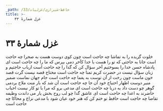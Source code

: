 ```yaml
---
_path: /حافظ-شیرازی/غزلیات/33
title: >-
    غزل شمارهٔ ۳۳
---
```

# غزل شمارهٔ ۳۳

خلوت گزیده را به تماشا چه حاجت است
چون کوی دوست هست به صحرا چه حاجت است
جانا به حاجتی که تو را هست با خدا
کآخر دمی بپرس که ما را چه حاجت است
ای پادشاه حسن خدا را بسوختیم
آخر سؤال کن که گدا را چه حاجت است
ارباب حاجتیم و زبان سؤال نیست
در حضرت کریم تمنا چه حاجت است
محتاج قصه نیست گرت قصد خون ماست
چون رخت از آن توست به یغما چه حاجت است
جام جهان نماست ضمیر منیر دوست
اظهار احتیاج خود آن جا چه حاجت است
آن شد که بار منت ملاح بردمی
گوهر چو دست داد به دریا چه حاجت است
ای مدعی برو که مرا با تو کار نیست
احباب حاضرند به اعدا چه حاجت است
ای عاشق گدا چو لب روح بخش یار
می داندت وظیفه تقاضا چه حاجت است
حافظ تو ختم کن که هنر خود عیان شود
با مدعی نزاع و محاکا چه حاجت است
